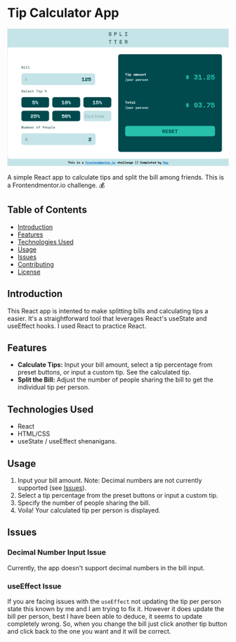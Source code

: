 # Tip Calculator App

![Tip Calculator Screenshot](./public/Screenshot%202023-12-07%20at%2014-00-26%20Vite%20React.png)

A simple React app to calculate tips and split the bill among friends. This is a
Frontendmentor.io challenge. 💰

## Table of Contents

- [Introduction](#introduction)
- [Features](#features)
- [Technologies Used](#technologies-used)
- [Usage](#usage)
- [Issues](#issues)
- [Contributing](#contributing)
- [License](#license)

## Introduction

This React app is intented to make splitting bills and calculating tips a
easier. It's a straightforward tool that leverages React's useState and
useEffect hooks. I used React to practice React.

## Features

- **Calculate Tips:** Input your bill amount, select a tip percentage from
  preset buttons, or input a custom tip. See the calculated tip.
- **Split the Bill:** Adjust the number of people sharing the bill to get the
  individual tip per person.

## Technologies Used

- React
- HTML/CSS
- useState / useEffect shenanigans.

## Usage

1. Input your bill amount. Note: Decimal numbers are not currently supported
   (see [Issues](#issues)).
2. Select a tip percentage from the preset buttons or input a custom tip.
3. Specify the number of people sharing the bill.
4. Voila! Your calculated tip per person is displayed.

## Issues

### Decimal Number Input Issue

Currently, the app doesn't support decimal numbers in the bill input.

### useEffect Issue

If you are facing issues with the `useEffect` not updating the tip per person
state this known by me and I am trying to fix it. However it does update the
bill per person, best I have been able to deduce, it seems to update completely
wrong. So, when you change the bill just click another tip button and click back
to the one you want and it will be correct.
